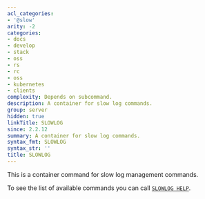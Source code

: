 ```yaml
---
acl_categories:
- '@slow'
arity: -2
categories:
- docs
- develop
- stack
- oss
- rs
- rc
- oss
- kubernetes
- clients
complexity: Depends on subcommand.
description: A container for slow log commands.
group: server
hidden: true
linkTitle: SLOWLOG
since: 2.2.12
summary: A container for slow log commands.
syntax_fmt: SLOWLOG
syntax_str: ''
title: SLOWLOG
---
```

This is a container command for slow log management commands.

To see the list of available commands you can call [`SLOWLOG HELP`](/commands/slowlog-help).
